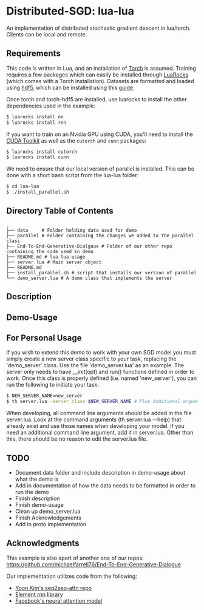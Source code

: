 # Distributed-SGD: lua-lua
An implementation of distributed stochastic gradient descent in lua/torch. Clients can be local and remote. 

## Requirements

This code is written in Lua, and an installation of [Torch](https://github.com/torch/torch7/) is assumed. Training requires a few packages which can easily be installed through [LuaRocks](https://github.com/keplerproject/luarocks) (which comes with a Torch installation). Datasets are formatted and loaded using [hdf5](https://en.wikipedia.org/wiki/Hierarchical_Data_Format), which can be installed using this [guide](https://github.com/deepmind/torch-hdf5/blob/master/doc/usage.md).

Once torch and torch-hdf5 are installed, use luarocks to install the other dependencies used in the example:

```bash
$ luarocks install nn
$ luarocks install rnn
```
If you want to train on an Nvidia GPU using CUDA, you'll need to install the [CUDA Toolkit](https://developer.nvidia.com/cuda-toolkit) as well as the `cutorch` and `cunn` packages:
```bash
$ luarocks install cutorch
$ luarocks install cunn
```
We need to ensure that our local version of parallel is installed. This can be done with a short bash script from the lua-lua folder:
```bash
$ cd lua-lua
$ ./install_parallel.sh
```

## Directory Table of Contents
```
.
├── data     # Folder holding data used for demo
├── parallel # Folder containing the changes we added to the parallel class
├── End-To-End-Generative-Dialgoue # Folder of our other repo containing the code used in demo
├── README.md # lua-lua usage 
├── server.lua # Main server object
├── README.md
├── install_parallel.sh # script that installs our version of parallel
└── demo_server.lua # A demo class that implements the server
```

## Description

## Demo-Usage

## For Personal Usage

If you wish to extend this demo to work with your own SGD model you must simply create a new server class specific to your task, replacing the 'demo_server' class. Use the file 'demo_server.lua' as an example. The server only needs to have __init(opt) and run() functions defined in order to work. Once this class is properly defined (i.e. named 'new_server'), you can run the following to initiate your task:

```bash
$ NEW_SERVER_NAME=new_server
$ th server.lua -server_class $NEW_SERVER_NAME # Plus Additional arguments 

``` 

When developing, all command line arguments should be added in the file server.lua. Look at the command arguments (th server.lua --help) that already exist and use those names when developing your model. If you need an additional command line argument, add it in server.lua. Other than this, there should be no reason to edit the server.lua file. 


## TODO
- Document data folder and include description in demo-usage about what the demo is
- Add in documentation of how the data needs to be formatted in order to run the demo
- Finish description
- Finish demo-usage 
- Clean up demo_server.lua
- Finish Acknowledgements
- Add in proto implementation

## Acknowledgments
This example is also apart of another one of our repos: https://github.com/michaelfarrell76/End-To-End-Generative-Dialogue

Our implementation utilizes code from the following:

* [Yoon Kim's seq2seq-attn repo](https://github.com/harvardnlp/seq2seq-attn)
* [Element rnn library](https://github.com/Element-Research/rnn)
* [Facebook's neural attention model](https://github.com/facebook/NAMAS)
